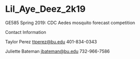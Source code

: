 # Lil_Aye_Deez_2k19
GE585 Spring 2019: CDC Aedes mosquito forecast competition

Contact Information

Taylor Perez
ttperez@bu.edu
401-834-0343


Juliette Bateman
jbateman@bu.edu
732-966-7586